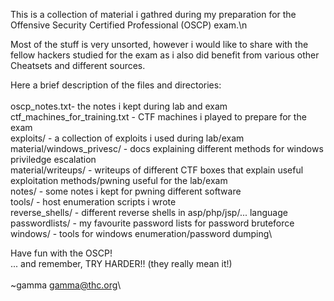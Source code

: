 This is a collection of material i gathred during my preparation for the Offensive Security Certified Professional (OSCP) exam.\n

Most of the stuff is very unsorted, however i would like to share with the fellow hackers studied for the exam as i also did benefit from various other Cheatsets and different sources.

Here a brief description of the files and directories:\
\
oscp_notes.txt<tab><tab><tab>- the notes i kept during lab and exam\
ctf_machines_for_training.txt		- CTF machines i played to prepare for the exam\
exploits/				- a collection of exploits i used during lab/exam\
material/windows_privesc/		- docs explaining different methods for windows priviledge escalation\
material/writeups/			- writeups of different CTF boxes that explain useful exploitation methods/pwning useful for the lab/exam\
notes/					- some notes i kept for pwning different software\
tools/					- host enumeration scripts i wrote\
reverse_shells/				- different reverse shells in asp/php/jsp/... language\
passwordlists/				- my favourite password lists for password bruteforce\
windows/					- tools for windows enumeration/password dumping\


Have fun with the OSCP!\
... and remember, TRY HARDER!!  (they really mean it!)\
\
~gamma <gamma@thc.org>\

